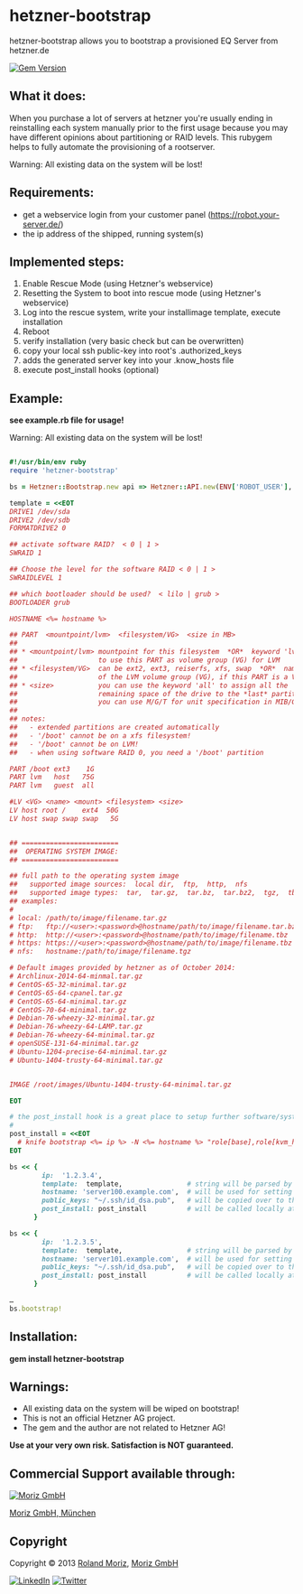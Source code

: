 hetzner-bootstrap
=================

hetzner-bootstrap allows you to bootstrap a provisioned EQ Server from hetzner.de

[![Gem Version](https://badge.fury.io/rb/hetzner-bootstrap.png)](http://badge.fury.io/rb/hetzner-bootstrap)

What it does:
-------------

When you purchase a lot of servers at hetzner you're usually ending in reinstalling
each system manually prior to the first usage because you may have different opinions
about partitioning or RAID levels. This rubygem helps to fully automate the provisioning
of a rootserver.

Warning: All existing data on the system will be lost!

Requirements:
-------------

- get a webservice login from your customer panel (https://robot.your-server.de/)
- the ip address of the shipped, running system(s)

Implemented steps:
------------------

1. Enable Rescue Mode (using Hetzner's webservice)
2. Resetting the System to boot into rescue mode (using Hetzner's webservice)
3. Log into the rescue system, write your installimage template, execute installation
4. Reboot
5. verify installation (very basic check but can be overwritten)
6. copy your local ssh public-key into root's .authorized_keys
7. adds the generated server key into your .know_hosts file
8. execute post_install hooks (optional)


Example:
--------
**see example.rb file for usage!**

Warning: All existing data on the system will be lost!



```ruby

#!/usr/bin/env ruby
require 'hetzner-bootstrap'

bs = Hetzner::Bootstrap.new api => Hetzner::API.new(ENV['ROBOT_USER'], ENV['ROBOT_PASSWORD'])

template = <<EOT
DRIVE1 /dev/sda
DRIVE2 /dev/sdb
FORMATDRIVE2 0

## activate software RAID?  < 0 | 1 >
SWRAID 1

## Choose the level for the software RAID < 0 | 1 >
SWRAIDLEVEL 1

## which bootloader should be used?  < lilo | grub >
BOOTLOADER grub

HOSTNAME <%= hostname %>

## PART  <mountpoint/lvm>  <filesystem/VG>  <size in MB>
##
## * <mountpoint/lvm> mountpoint for this filesystem  *OR*  keyword 'lvm'
##                    to use this PART as volume group (VG) for LVM
## * <filesystem/VG>  can be ext2, ext3, reiserfs, xfs, swap  *OR*  name
##                    of the LVM volume group (VG), if this PART is a VG
## * <size>           you can use the keyword 'all' to assign all the
##                    remaining space of the drive to the *last* partition.
##                    you can use M/G/T for unit specification in MIB/GIB/TIB
##
## notes:
##   - extended partitions are created automatically
##   - '/boot' cannot be on a xfs filesystem!
##   - '/boot' cannot be on LVM!
##   - when using software RAID 0, you need a '/boot' partition

PART /boot ext3    1G
PART lvm   host   75G
PART lvm   guest  all

#LV <VG> <name> <mount> <filesystem> <size>
LV host root /    ext4  50G
LV host swap swap swap   5G


## ========================
##  OPERATING SYSTEM IMAGE:
## ========================

## full path to the operating system image
##   supported image sources:  local dir,  ftp,  http,  nfs
##   supported image types:  tar,  tar.gz,  tar.bz,  tar.bz2,  tgz,  tbz
## examples:
#
# local: /path/to/image/filename.tar.gz
# ftp:   ftp://<user>:<password>@hostname/path/to/image/filename.tar.bz2
# http:  http://<user>:<password>@hostname/path/to/image/filename.tbz
# https: https://<user>:<password>@hostname/path/to/image/filename.tbz
# nfs:   hostname:/path/to/image/filename.tgz

# Default images provided by hetzner as of October 2014:
# Archlinux-2014-64-minmal.tar.gz
# CentOS-65-32-minimal.tar.gz
# CentOS-65-64-cpanel.tar.gz
# CentOS-65-64-minimal.tar.gz
# CentOS-70-64-minimal.tar.gz
# Debian-76-wheezy-32-minimal.tar.gz
# Debian-76-wheezy-64-LAMP.tar.gz
# Debian-76-wheezy-64-minimal.tar.gz
# openSUSE-131-64-minimal.tar.gz
# Ubuntu-1204-precise-64-minimal.tar.gz
# Ubuntu-1404-trusty-64-minimal.tar.gz


IMAGE /root/images/Ubuntu-1404-trusty-64-minimal.tar.gz

EOT

# the post_install hook is a great place to setup further software/system provisioning
#
post_install = <<EOT
  # knife bootstrap <%= ip %> -N <%= hostname %> "role[base],role[kvm_host]"
EOT

bs << { 
        ip:  '1.2.3.4',
        template:  template,                # string will be parsed by erubis
        hostname: 'server100.example.com',  # will be used for setting the systems' hostname
        public_keys: "~/.ssh/id_dsa.pub",   # will be copied over to the freshly bootstrapped system
        post_install: post_install          # will be called locally at the end and can be used e.g. to run a chef bootstrap
      }

bs << { 
        ip:  '1.2.3.5',
        template:  template,                # string will be parsed by erubis
        hostname: 'server101.example.com',  # will be used for setting the systems' hostname
        public_keys: "~/.ssh/id_dsa.pub",   # will be copied over to the freshly bootstrapped system
        post_install: post_install          # will be called locally at the end and can be used e.g. to run a chef bootstrap
      }

…        
bs.bootstrap!


```

Installation:
-------------

**gem install hetzner-bootstrap**

Warnings:
---------

* All existing data on the system will be wiped on bootstrap!
* This is not an official Hetzner AG project.
* The gem and the author are not related to Hetzner AG!

**Use at your very own risk. Satisfaction is NOT guaranteed.**

Commercial Support available through:
-------------------------------------

[![Moriz GmbH](https://moriz.de/images/logo.png)](http://moriz.de/)

[Moriz GmbH, München](http://moriz.de/)


Copyright
---------

Copyright © 2013 [Roland Moriz](https://roland.io), [Moriz GmbH](https://moriz.de/)

[![LinkedIn](http://www.linkedin.com/img/webpromo/btn_viewmy_160x25.png)](http://www.linkedin.com/in/rmoriz)
[![Twitter](http://i.imgur.com/1kYFHlu.png)](https://twitter.com/rmoriz)
